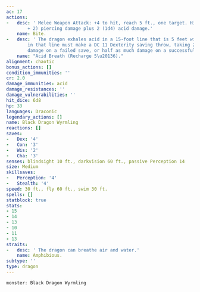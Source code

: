 ```yaml
---
ac: 17
actions:
-   desc: ' Melee Weapon Attack: +4 to hit, reach 5 ft., one target. Hit: 7 (1d10
        + 2) piercing damage plus 2 (1d4) acid damage.'
    name: Bite.
-   desc: ' The dragon exhales acid in a 15-foot line that is 5 feet wide. Each creature
        in that line must make a DC 11 Dexterity saving throw, taking 22 (5d8) acid
        damage on a failed save, or half as much damage on a successful one.'
    name: "Acid Breath (Recharge 5\u20136)."
alignment: chaotic
bonus_actions: []
condition_immunities: ''
cr: 2.0
damage_immunities: acid
damage_resistances: ''
damage_vulnerabilities: ''
hit_dice: 6d8
hp: 33
languages: Draconic
legendary_actions: []
name: Black Dragon Wyrmling
reactions: []
saves:
-   Dex: '4'
-   Con: '3'
-   Wis: '2'
-   Cha: '3'
senses: blindsight 10 ft., darkvision 60 ft., passive Perception 14
size: Medium
skillsaves:
-   Perception: '4'
-   Stealth: '4'
speed: 30 ft., fly 60 ft., swim 30 ft.
spells: []
statblock: true
stats:
- 15
- 14
- 13
- 10
- 11
- 13
straits:
-   desc: ' The dragon can breathe air and water.'
    name: Amphibious.
subtype: ''
type: dragon
---
```

```statblock
monster: Black Dragon Wyrmling
```